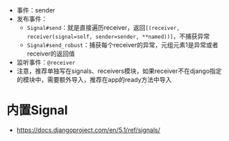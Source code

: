 - 事件：sender
- 发布事件：
	- `Signal#send`：就是直接遍历receiver，返回`[(receiver, receiver(signal=self, sender=sender, **named))]`，不捕获异常
	- `Signal#send_robust`：捕获每个receiver的异常，元组元素1是异常或者receiver的返回值
- 监听事件：`@receiver`
- 注意，推荐单独写在signals、receivers模块，如果receiver不在django指定的模块中，需要额外导入，推荐在app的ready方法中导入


# 内置Signal
- https://docs.djangoproject.com/en/5.1/ref/signals/